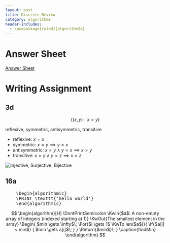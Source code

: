 ```yaml
---
layout: post
title: Discrete Review
category: algorithms
header-includes:
  - \usepackage[ruled]{algorithm2e}
---
```


<script
    src="https://cdn.mathjax.org/mathjax/latest/MathJax.js?config=TeX-AMS-MML_HTMLorMML"
    type="text/javascript"
></script>
<link
    rel="stylesheet"
    href="https://cdn.jsdelivr.net/npm/pseudocode@latest/build/pseudocode.min.css"
/>
<script src="https://cdn.jsdelivr.net/npm/pseudocode@latest/build/pseudocode.min.js"></script>

<script>
    pseudocode.renderElement(document.getElementById("hello-world-code"));
</script>

# Answer Sheet

[Answer Sheet](/Blog/documents/Assignment1_solution.pdf)

# Writing Assignment

## 3d

$$
\{ (x, y): x = y \}
$$

reflexive, symmetric, antisymmetric, transitive

- reflexive: $x = x$
- symmetric: $x = y \implies y = x$
- antisymmetric: $x = y \land y = x \implies x = y$
- transitive: $x = y \land y = z \implies x = z$

![Injective, Surjective, Bijective](https://homework.study.com/cimages/multimages/16/jections702083845367077364.png)

## 16a

<pre id="hello-world-code" style="display:hidden;">
    \begin{algorithmic}
    \PRINT \texttt{'hello world'}
    \end{algorithmic}
</pre>

$$
\begin{algorithm}[H]
    \DontPrintSemicolon
    \KwIn{$a$: A non-empty array of integers (indexed starting at 1)}
    \KwOut{The smallest element in the array}
    \Begin{
        $min \gets \infty$\;
        \For{$i \gets 1$ \KwTo len($a$)}{
        \If{$a[i] < min$} {
            $min \gets a[i]$\;
        }
        }
        \Return{$min$}\;
    }
    \caption{findMin}
\end{algorithm}
$$
